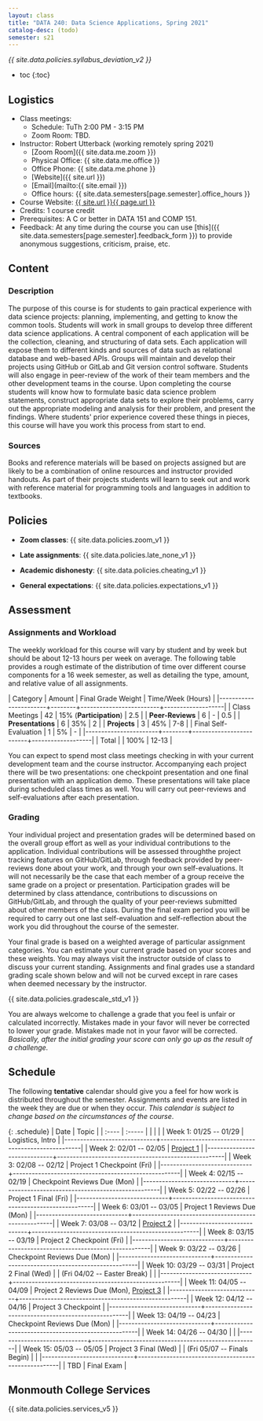 ```yaml
---
layout: class
title: "DATA 240: Data Science Applications, Spring 2021"
catalog-desc: (todo)
semester: s21
---
```


*{{ site.data.policies.syllabus_deviation_v2 }}*

* toc
{:toc}

## Logistics

* Class meetings: 
  * Schedule: TuTh 2:00 PM - 3:15 PM 
  * Zoom Room: TBD. <!-- @TODO: COMP310 Zoom room -->
* Instructor: Robert Utterback (working remotely spring 2021)
  * [Zoom Room]({{ site.data.me.zoom }})
  * Physical Office: {{ site.data.me.office }}
  * Office Phone: {{ site.data.me.phone }}
  * [Website]({{ site.url }})
  * [Email](mailto:{{ site.email }})
  * Office hours: {{ site.data.semesters[page.semester].office_hours }}
* Course Website: <a href="{{ site.url }}{{ page.url }}">{{ site.url }}{{ page.url }}</a>
* Credits: 1 course credit
* Prerequisites: A C or better in DATA 151 and COMP 151.
* Feedback: At any time during the course you can use
  [this]({{ site.data.semesters[page.semester].feedback_form }}) to provide
  anonymous suggestions, criticism, praise, etc.

## Content

### Description

The purpose of this course is for students to gain practical
experience with data science projects: planning, implementing, and
getting to know the common tools. Students will work in small groups
to develop three different data science applications. A central
component of each application will be the collection, cleaning, and
structuring of data sets. Each application will expose them to
different kinds and sources of data such as relational database and
web-based APIs.  Groups will maintain and develop their projects using
GitHub or GitLab and Git version control software. Students will also
engage in peer-review of the work of their team members and the other
development teams in the course. Upon completing the course students
will know how to formulate basic data science problem statements,
construct appropriate data sets to explore their problems, carry out
the appropriate modeling and analysis for their problem, and present
the findings. Where students' prior experience covered these things in
pieces, this course will have you work this process from start to end.

### Sources

Books and reference materials will be based on projects assigned but
are likely to be a combination of online resources and instructor
provided handouts.  As part of their projects students will learn to
seek out and work with reference material for programming tools and
languages in addition to textbooks.

## Policies

* **Zoom classes**: {{ site.data.policies.zoom_v1 }}

* **Late assignments**: {{ site.data.policies.late_none_v1 }}

* **Academic dishonesty**: {{ site.data.policies.cheating_v1 }}

* **General expectations**: {{ site.data.policies.expectations_v1 }}

## Assessment

### Assignments and Workload

The weekly workload for this course will vary by student and by week
but should be about 12-13 hours per week on average. The following
table provides a rough estimate of the distribution of time over
different course components for a 16 week semester, as well as
detailing the type, amount, and relative value of all assignments.

| Category              | Amount |      Final Grade Weight | Time/Week (Hours) |
|-----------------------+--------+-------------------------+-------------------|
| Class Meetings        |     42 | 15% (**Participation**) |               2.5 |
| **Peer-Reviews**      |      6 |                       - |               0.5 |
| **Presentations**     |      6 |                     35% |                 2 |
| **Projects**          |      3 |                     45% |               7-8 |
| Final Self-Evaluation |      1 |                      5% |                 - |
|-----------------------+--------+-------------------------+-------------------|
| Total                 |        |                    100% |             12-13 |

You can expect to spend most class meetings checking in with your
current development team and the course instructor. Accompanying each
project there will be two presentations: one checkpoint presentation
and one final presentation with an application demo. These
presentations will take place during scheduled class times as
well. You will carry out peer-reviews and self-evaluations after each
presentation.

### Grading

Your individual project and presentation grades will be determined
based on the overall group effort as well as your individual
contributions to the application. Individual contributions will be
assessed throughthe project tracking features on GitHub/GitLab,
through feedback provided by peer-reviews done about your work, and
through your own self-evaluations. It will not necessarily be the case
that each member of a group receive the same grade on a project or
presentation. Participation grades will be determined by class
attendance, contributions to discussions on GitHub/GitLab, and through
the quality of your peer-reviews submitted about other members of the
class. During the final exam period you will be required to carry out
one last self-evaluation and self-reflection about the work you did
throughout the course of the semester.

Your final grade is based on a weighted average of particular
assignment categories. You can estimate your current grade based on
your scores and these weights. You may always visit the instructor
outside of class to discuss your current standing. Assignments and
final grades use a standard grading scale shown below and will not
be curved except in rare cases when deemed necessary by the
instructor.

{{ site.data.policies.gradescale_std_v1 }}

You are always welcome to challenge a grade that you feel is unfair or
calculated incorrectly. Mistakes made in your favor will never be
corrected to lower your grade. Mistakes made not in your favor will be
corrected. *Basically, after the initial grading your score can only
go up as the result of a challenge.*

## Schedule
The following **tentative** calendar should give you a feel for how
work is distributed throughout the semester. Assignments and events
are listed in the week they are due or when they occur. *This calendar
is subject to change based on the circumstances of the course*.

{: .schedule}
| Date                        | Topic                                               |
| :----                       | :-----                                              |
| <l18>                       | <l35>                                               |
| Week 1: 01/25 -- 01/29      | Logistics, Intro                                    |
|-----------------------------+-----------------------------------------------------|
| Week 2: 02/01 -- 02/05      | [Project 1](proj1.pdf)                              |
|-----------------------------+-----------------------------------------------------|
| Week 3: 02/08 -- 02/12      | Project 1 Checkpoint (Fri)                          |
|-----------------------------+-----------------------------------------------------|
| Week 4: 02/15 -- 02/19      | Checkpoint Reviews Due (Mon)                        |
|-----------------------------+-----------------------------------------------------|
| Week 5: 02/22 -- 02/26      | Project 1 Final (Fri)                               |
|-----------------------------+-----------------------------------------------------|
| Week 6: 03/01 -- 03/05      | Project 1 Reviews Due (Mon)                         |
|-----------------------------+-----------------------------------------------------|
| Week 7: 03/08 -- 03/12      | [Project 2](proj2.pdf)                              |
|-----------------------------+-----------------------------------------------------|
| Week 8: 03/15 -- 03/19      | Project 2 Checkpoint (Fri)                          |
|-----------------------------+-----------------------------------------------------|
| Week 9: 03/22 -- 03/26      | Checkpoint Reviews Due (Mon)                        |
|-----------------------------+-----------------------------------------------------|
| Week 10: 03/29 -- 03/31     | Project 2 Final (Wed)                               |
| (Fri 04/02 -- Easter Break) |                                                     |
|-----------------------------+-----------------------------------------------------|
| Week 11: 04/05 -- 04/09     | Project 2 Reviews Due (Mon), [Project 3](proj3.pdf) |
|-----------------------------+-----------------------------------------------------|
| Week 12: 04/12 -- 04/16     | Project 3 Checkpoint                                |
|-----------------------------+-----------------------------------------------------|
| Week 13: 04/19 -- 04/23     | Checkpoint Reviews Due (Mon)                        |
|-----------------------------+-----------------------------------------------------|
| Week 14: 04/26 -- 04/30     |                                                     |
|-----------------------------+-----------------------------------------------------|
| Week 15: 05/03 -- 05/05     | Project 3 Final (Wed)                               |
| (Fri 05/07 -- Finals Begin) |                                                     |
|-----------------------------+-----------------------------------------------------|
| TBD                         | Final Exam                                          |

## Monmouth College Services

{{ site.data.policies.services_v5 }}

<!-- Local Variables: -->
<!-- eval: (orgtbl-mode) -->
<!-- End: -->
